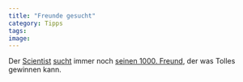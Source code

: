 ```yaml
---
title: "Freunde gesucht"
category: Tipps
tags: 
image: 
---
```


Der [Scientist](http://www.myspace.com/djscientist) [sucht](http://www.the-groundzero.com/forum/viewtopic.php?id=130) immer noch [seinen 1000. Freund](http://www.misantropolis.de/2006/06/sein-neuer-freund), der was Tolles gewinnen kann.